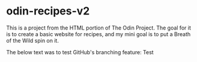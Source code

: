 # odin-recipes-v2
This is a project from the HTML portion of The Odin Project. The goal for it is to create a basic website for recipes, and my mini goal is to put a Breath of the Wild spin on it.

The below text was to test GitHub's branching feature:
Test
